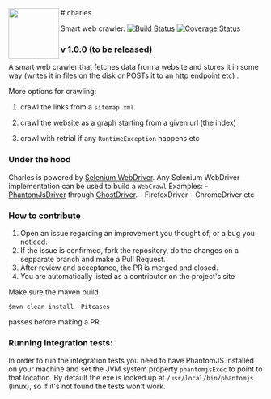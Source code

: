 <img src="http://www.amihaiemil.com/images/roundcharleslogo.PNG" align="left" height="100" width="100"/>
# charles

Smart web crawler.
[![Build Status](https://travis-ci.org/amihaiemil/charles.svg?branch=master)](https://travis-ci.org/amihaiemil/charles)
[![Coverage Status](https://coveralls.io/repos/github/amihaiemil/charles/badge.svg?branch=master&service=github)](https://coveralls.io/github/amihaiemil/charles?branch=master)

### v 1.0.0 (to be released)

A smart web crawler that fetches data from a website and stores it in some way (writes it in files on the disk or POSTs it to an http endpoint etc) . 

More options for crawling: 

1) crawl the links from a ``sitemap.xml``

2) crawl the website as a graph starting from a given url (the index)

3) crawl with retrial if any ``RuntimeException`` happens etc
### Under the hood

Charles is powered by [Selenium WebDriver](http://www.seleniumhq.org/projects/webdriver/).
Any Selenium WebDriver implementation can be used to build a ``WebCrawl``
Examples:
    - [PhantomJsDriver](http://phantomjs.org/) through [GhostDriver](https://github.com/detro/ghostdriver).
    - FirefoxDriver
    - ChromeDriver etc

### How to contribute

1. Open an issue regarding an improvement you thought of, or a bug you noticed.
2. If the issue is confirmed, fork the repository, do the changes on a sepparate branch and make a Pull Request.
3. After review and acceptance, the PR is merged and closed.
4. You are automatically listed as a contributor on the project's site

Make sure the maven build

``$mvn clean install -Pitcases``

passes before making a PR. 

### Running integration tests: 

In order to run the integration tests you need to have PhantomJS installed on your machine and set the JVM system property ``phantomjsExec`` to point to that location. By default the exe is looked up at ``/usr/local/bin/phantomjs`` (linux), so if it's not found the tests won't work.

